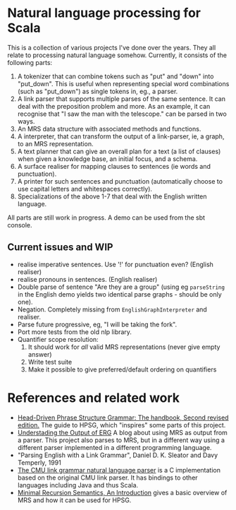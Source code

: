 # Natural language processing for Scala

This is a collection of various projects I've done over the years. They all relate to
processing natural language somehow. Currently, it consists of the following parts:

1. A tokenizer that can combine tokens such as "put" and "down" into "put\_down". This
   is useful when representing special word combinations (such as "put\_down") as single
   tokens in, eg., a parser.
2. A link parser that supports multiple parses of the same sentence. It can deal with 
   the preposition problem and more. As an example, it can recognise that "I saw the man
   with the telescope." can be parsed in two ways.
3. An MRS data structure with associated methods and functions.
4. A interpreter, that can transform the output of a link-parser, ie, a graph, to an MRS
   representation.
5. A text planner that can give an overall plan for a text (a list of clauses) when given
   a knowledge base, an initial focus, and a schema.
6. A surface realiser for mapping clauses to sentences (ie words and punctuation).
7. A printer for such sentences and punctuation (automatically choose to use capital
   letters and whitespaces correctly).
8. Specializations of the above 1-7 that deal with the English written language.

All parts are still work in progress. A demo can be used from the sbt console.

## Current issues and WIP

- realise imperative sentences. Use '!' for punctuation even? (English realiser)
- realise pronouns in sentences. (English realiser)
- Double parse of sentence "Are they are a group" (using eg `parseString` in the English demo
  yields two identical parse graphs - should be only one).
- Negation. Completely missing from `EnglishGraphInterpreter` and realiser.
- Parse future progressive, eg, "I will be taking the fork".
- Port more tests from the old nlp library.
- Quantifier scope resolution:
  1. It should work for _all_ valid MRS representations (never give empty answer)
  2. Write test suite
  3. Make it possible to give preferred/default ordering on quantifiers

# References and related work

- [Head-Driven Phrase Structure Grammar: The handbook, Second revised edition.](https://langsci-press.org/catalog/book/478) The guide to HPSG, which "inspires" some parts of this project.
- [Understading the Output of ERG](https://blog.inductorsoftware.com/blog/DelphinMRSOutput) A blog about using
  MRS as output from a parser. This project also parses to MRS, but in a different way using a different
  parser implemented in a different programming language.
- "Parsing English with a Link Grammar", Daniel D. K. Sleator and Davy
  Temperly, 1991
- [The CMU link grammar natural language parser](https://github.com/opencog/link-grammar) is
  a C implementation based on the original CMU link parser. It has bindings
  to other languages including Java and thus Scala.
- [Minimal Recursion Semantics, An Introduction](https://www.cl.cam.ac.uk/~aac10/papers/mrs.pdf) 
  gives a basic overview of MRS and how it can be used for HPSG.

